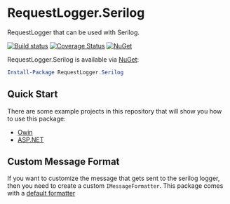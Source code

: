 # RequestLogger.Serilog

RequestLogger that can be used with Serilog.

[![Build status](https://ci.appveyor.com/api/projects/status/6xkttukd6q4qoy9c/branch/master?svg=true)](https://ci.appveyor.com/project/mrstebo/requestlogger-serilog/branch/master)
[![Coverage Status](https://coveralls.io/repos/github/ekmsystems/RequestLogger.Serilog/badge.svg?branch=master)](https://coveralls.io/github/ekmsystems/RequestLogger.Serilog?branch=master)
[![NuGet](https://img.shields.io/nuget/v/RequestLogger.Serilog.svg)](https://www.nuget.org/packages/RequestLogger.Serilog/)

RequestLogger.Serilog is available via [NuGet](https://www.nuget.org/packages/RequestLogger.Serilog/):

```powershell
Install-Package RequestLogger.Serilog
```

## Quick Start

There are some example projects in this repository that will show you how to use this package:

- [Owin](src/Examples/OwinExample)
- [ASP.NET](src/Examples/AspNetExample)

## Custom Message Format

If you want to customize the message that gets sent to the serilog logger, then you need to create a custom `IMessageFormatter`. This package comes with a [default formatter](src/RequestLogger.Serilog/Formatters/DefaultMessageFormatter.cs)
